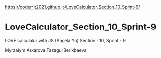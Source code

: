 https://codemit2021.github.io/LoveCalculator_Section_10_Sprint-9/
# LoveCalculator_Section_10_Sprint-9
LOVE calculator with JS (Angela Yu) Section - 10, Sprint - 9



Myrzaiym Askarova
Tazagul Berikbaeva
